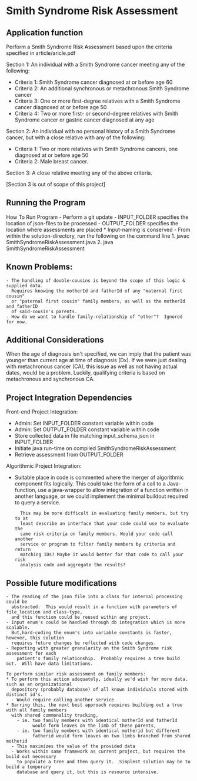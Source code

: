 Smith Syndrome Risk Assessment
=========================

Application function
--------

Perform a Smith Syndrome Risk Assessment based upon the criteria specified in article/aricle.pdf

Section 1: An individual with a Smith Syndrome cancer meeting any of the following:
- Criteria 1: Smith Syndrome cancer diagnosed at or before age 60
- Criteria 2: An additional synchronous or metachronous Smith Syndrome cancer
- Criteria 3: One or more first-degree relatives with a Smith Syndrome cancer diagnosed
at or before age 50
- Criteria 4: Two or more first- or second-degree relatives with Smith Syndrome cancer
or gastric cancer diagnosed at any age

Section 2: An individual with no personal history of a Smith Syndrome cancer, but with a
close relative with any of the following:
- Criteria 1: Two or more relatives with Smith Syndrome cancers, one diagnosed at or
before age 50
- Criteria 2: Male breast cancer.

Section 3: A close relative meeting any of the above criteria.

[Section 3 is out of scope of this project]


Running the Program
--------

 How To Run Program
    - Perform a git update
    - INPUT_FOLDER specifies the location of json-files to be processed
    - OUTPUT_FOLDER specifies the location where assessments are placed
        * Input-naming is conserved
    - From within the solution-directory, run the following on the command line
        1. javac SmithSyndromeRiskAssessment.java
        2. java SmithSyndromeRiskAssessment

 
Known Problems:
--------
    - The handling of double-cousins is beyond the scope of this logic & supplied data.
      Requires knowing the motherId and fatherId of any "maternal first cousin"
      or "paternal first cousin" family members, as well as the motherId and fatherID
      of said-cousin's parents.
    - How do we want to handle family-relationship of "other"?  Ignored for now.


Additional Considerations
--------

When the age of diagnosis isn't specified, we can imply that the patient was younger 
than current age at time of diagnosis (Dx).  If we were just dealing with metachronous 
cancer (CA), this issue as well as not having actual dates, would be a problem.  Luckily, 
qualifying criteria is based on metachronous and synchronous CA.


Project Integration Dependencies
--------

Front-end Project Integration: 
* Admin: Set INPUT_FOLDER constant variable within code
* Admin: Set OUTPUT_FOLDER constant variable within code
* Store collected data in file matching input_schema.json in INPUT_FOLDER
* Initiate java run-time on compiled SmithSyndromeRiskAssessment
* Retrieve assessment from OUTPUT_FOLDER

Algorithmic Project Integration:
* Suitable place in code is commented where the merger of algorithmic component
  fits logically.
  This could take the form of a call to a Java-function, use a java-wrapper to
  allow integration of a function written in another language, or we could implement
  the minimal buildout required to query a service.



        This may be more difficult in evaluating family members, but try to at
        least describe an interface that your code could use to evaluate the
        same risk criteria on family members. Would your code call another
        service or program to filter family members by criteria and return
        matching IDs? Maybe it would better for that code to call your risk
        analysis code and aggregate the results?

Possible future modifications
--------
    - The reading of the json file into a class for internal processing could be
      abstracted.  This would result in a function with parameters of file_location and class-type,
      and this function could be reused within any project.
    - Input enum's could be handled through db integration which is more scalable.  
      But,hard-coding the enum's into variable constants is faster, however, this solution
      requires future changes be reflected with code changes.
    - Reporting with greater granularity on the Smith Syndrome risk assessment for each
        patient's family relationship.  Probably requires a tree build out.  Will have data limitations.

    To perform similar risk assessment on family members:
    * To perform this action adequately, ideally we'd wish for more data, such as an organizational
      depository (probably database) of all known individuals stored with distinct id's.
      - Would require calling another service
    * Barring this, the next best approach requires building out a tree with all family members
      with shared commonality tracking, 
        - ie. two family members with identical motherId and fatherId
              would form leaves on the limb of these parents, 
        - ie. two family members with identical motherid but different 
              fatherid would form leaves on two limbs branched from shared motherid
      - This maximizes the value of the provided data
      - Works within same framework as current project, but requires the build out necessary
        to populate a tree and then query it.  Simplest solution may be to build a temporary
        database and query it, but this is resource intensive.
